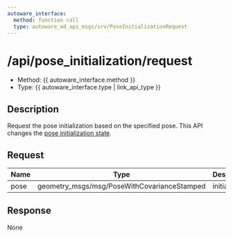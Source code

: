 ```yaml
---
autoware_interface:
  method: function call
  type: autoware_ad_api_msgs/srv/PoseInitializationRequest
---
```


# /api/pose_initialization/request

- Method: {{ autoware_interface.method }}
- Type: {{ autoware_interface.type | link_api_type }}

## Description

Request the pose initialization based on the specified pose. This API changes the [pose initialization state](../../../features/pose-initialization-state.md).

## Request

| Name | Type                                        | Description  |
| ---- | ------------------------------------------- | ------------ |
| pose | geometry_msgs/msg/PoseWithCovarianceStamped | initial pose |

## Response

None
